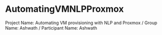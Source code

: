 # AutomatingVMNLPProxmox
Project Name: Automating VM provisioning with NLP and Proxmox / Group Name: Ashwath / Participant Name: Ashwath
